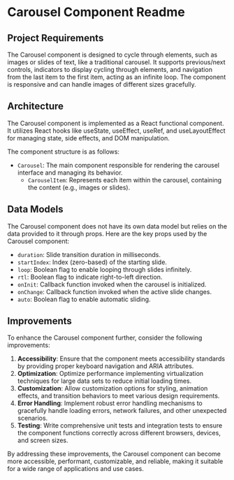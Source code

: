 # Carousel Component Readme

## Project Requirements

The Carousel component is designed to cycle through elements, such as images or slides of text, like a traditional carousel. It supports previous/next controls, indicators to display cycling through elements, and navigation from the last item to the first item, acting as an infinite loop. The component is responsive and can handle images of different sizes gracefully.

## Architecture

The Carousel component is implemented as a React functional component. It utilizes React hooks like useState, useEffect, useRef, and useLayoutEffect for managing state, side effects, and DOM manipulation.

The component structure is as follows:

- `Carousel`: The main component responsible for rendering the carousel interface and managing its behavior.
  - `CarouselItem`: Represents each item within the carousel, containing the content (e.g., images or slides).

## Data Models

The Carousel component does not have its own data model but relies on the data provided to it through props. Here are the key props used by the Carousel component:

- `duration`: Slide transition duration in milliseconds.
- `startIndex`: Index (zero-based) of the starting slide.
- `loop`: Boolean flag to enable looping through slides infinitely.
- `rtl`: Boolean flag to indicate right-to-left direction.
- `onInit`: Callback function invoked when the carousel is initialized.
- `onChange`: Callback function invoked when the active slide changes.
- `auto`: Boolean flag to enable automatic sliding.

## Improvements

To enhance the Carousel component further, consider the following improvements:

1. **Accessibility**: Ensure that the component meets accessibility standards by providing proper keyboard navigation and ARIA attributes.
2. **Optimization**: Optimize performance  implementing virtualization techniques for large data sets to reduce initial loading times.
3. **Customization**: Allow customization options for styling, animation effects, and transition behaviors to meet various design requirements.
4. **Error Handling**: Implement robust error handling mechanisms to gracefully handle loading errors, network failures, and other unexpected scenarios.
5. **Testing**: Write comprehensive unit tests and integration tests to ensure the component functions correctly across different browsers, devices, and screen sizes.

By addressing these improvements, the Carousel component can become more accessible, performant, customizable, and reliable, making it suitable for a wide range of applications and use cases.